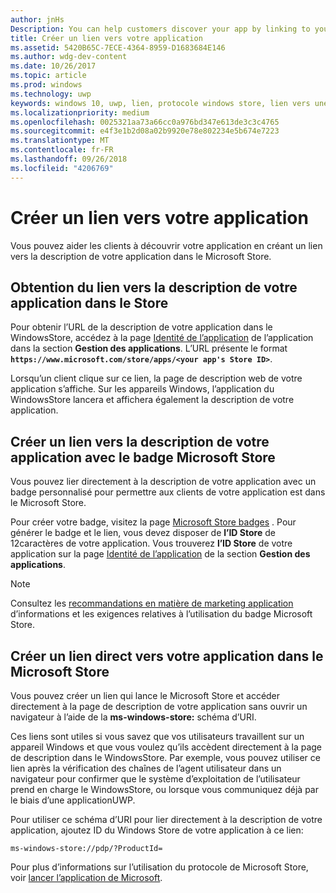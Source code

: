 ```yaml
---
author: jnHs
Description: You can help customers discover your app by linking to your app's listing in the Microsoft Store.
title: Créer un lien vers votre application
ms.assetid: 5420B65C-7ECE-4364-8959-D1683684E146
ms.author: wdg-dev-content
ms.date: 10/26/2017
ms.topic: article
ms.prod: windows
ms.technology: uwp
keywords: windows 10, uwp, lien, protocole windows store, lien vers une application, lien vers application
ms.localizationpriority: medium
ms.openlocfilehash: 0025321aa73a66cc0a976bd347e613de3c3c4765
ms.sourcegitcommit: e4f3e1b2d08a02b9920e78e802234e5b674e7223
ms.translationtype: MT
ms.contentlocale: fr-FR
ms.lasthandoff: 09/26/2018
ms.locfileid: "4206769"
---
```

# <a name="link-to-your-app"></a>Créer un lien vers votre application


Vous pouvez aider les clients à découvrir votre application en créant un lien vers la description de votre application dans le Microsoft Store.

## <a name="getting-the-link-to-your-apps-store-listing"></a>Obtention du lien vers la description de votre application dans le Store

Pour obtenir l’URL de la description de votre application dans le WindowsStore, accédez à la page [Identité de l’application](view-app-identity-details.md) de l’application dans la section **Gestion des applications**. L’URL présente le format **`https://www.microsoft.com/store/apps/<your app's Store ID>`**.

Lorsqu’un client clique sur ce lien, la page de description web de votre application s’affiche. Sur les appareils Windows, l’application du WindowsStore lancera et affichera également la description de votre application.


## <a name="linking-to-your-apps-store-listing-with-the-microsoft-store-badge"></a>Créer un lien vers la description de votre application avec le badge Microsoft Store

Vous pouvez lier directement à la description de votre application avec un badge personnalisé pour permettre aux clients de votre application est dans le Microsoft Store.

Pour créer votre badge, visitez la page [Microsoft Store badges](http://go.microsoft.com/fwlink/p/?LinkID=534236) . Pour générer le badge et le lien, vous devez disposer de **l’ID Store** de 12caractères de votre application. Vous trouverez **l’ID Store** de votre application sur la page [Identité de l’application](view-app-identity-details.md) de la section **Gestion des applications**.

> [!NOTE]
> Consultez les [recommandations en matière de marketing application](app-marketing-guidelines.md) d’informations et les exigences relatives à l’utilisation du badge Microsoft Store.


## <a name="linking-directly-to-your-app-in-the-microsoft-store"></a>Créer un lien direct vers votre application dans le Microsoft Store

Vous pouvez créer un lien qui lance le Microsoft Store et accéder directement à la page de description de votre application sans ouvrir un navigateur à l’aide de la **ms-windows-store:** schéma d’URI.

Ces liens sont utiles si vous savez que vos utilisateurs travaillent sur un appareil Windows et que vous voulez qu’ils accèdent directement à la page de description dans le WindowsStore. Par exemple, vous pouvez utiliser ce lien après la vérification des chaînes de l’agent utilisateur dans un navigateur pour confirmer que le système d’exploitation de l’utilisateur prend en charge le WindowsStore, ou lorsque vous communiquez déjà par le biais d’une applicationUWP.

Pour utiliser ce schéma d’URI pour lier directement à la description de votre application, ajoutez ID du Windows Store de votre application à ce lien:

`ms-windows-store://pdp/?ProductId=`

Pour plus d’informations sur l’utilisation du protocole de Microsoft Store, voir [lancer l’application de Microsoft](../launch-resume/launch-store-app.md).

 

 




